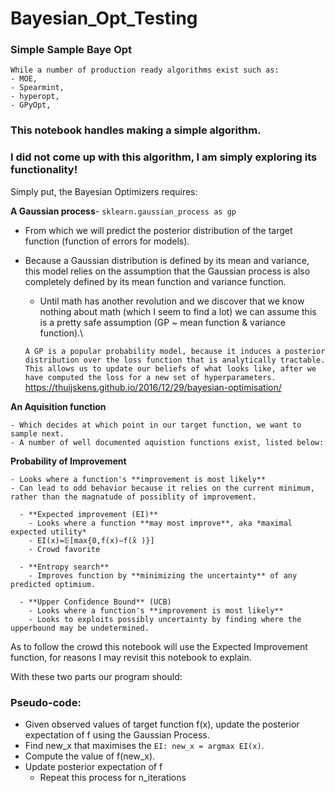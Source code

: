 # Bayesian_Opt_Testing
### Simple Sample Baye Opt
    While a number of production ready algorithms exist such as:
    - MOE,
    - Spearmint,
    - hyperopt,
    - GPyOpt,
    
### This notebook handles making a simple algorithm.
### I did not come up with this algorithm, I am simply exploring its functionality!

  Simply put, the Bayesian Optimizers requires:
  
   **A Gaussian process**- ```sklearn.gaussian_process as gp```
   - From which we will predict the posterior distribution of the target function (function of errors for models).
   - Because a Gaussian distribution is defined by its mean and variance, this model relies on the assumption that the Gaussian process is also completely defined by its mean function and variance function.
        - Until math has another revolution and we discover that we know nothing about math (which I seem to find a lot) we can assume this is a pretty safe assumption (GP ~ mean function & variance function).\
   
        ```A GP is a popular probability model, because it induces a posterior distribution over the loss function that is analytically tractable. This allows us to update our beliefs of what looks like, after we have computed the loss for a new set of hyperparameters.``` https://thuijskens.github.io/2016/12/29/bayesian-optimisation/



   **An Aquisition function**
   
    - Which decides at which point in our target function, we want to sample next.
    - A number of well documented aquistion functions exist, listed below:
   
   
   
   **Probability of Improvement**
   
    - Looks where a function's **improvement is most likely**
    - Can lead to odd behavior because it relies on the current minimum, rather than the magnatude of possiblity of improvement.

      - **Expected improvement (EI)**
        - Looks where a function **may most improve**, aka *maximal expected utility*
        - EI(x)=𝔼[max{0,f(x)−f(x̂ )}]
        - Crowd favorite
      
      - **Entropy search**
        - Improves function by **minimizing the uncertainty** of any predicted optimium.
    
      - **Upper Confidence Bound** (UCB)
        - Looks where a function's **improvement is most likely**
        - Looks to exploits possibly uncertainty by finding where the upperbound may be undetermined.

   As to follow the crowd this notebook will use the Expected Improvement function, for reasons I may revisit this notebook to explain.
    
  
   With these two parts our program should:
   ### Pseudo-code:
   - Given observed values of target function f(x), update the posterior expectation of f using the Gaussian Process.
   - Find new_x that maximises the ```EI: new_x = argmax EI(x)```.
   - Compute the value of f(new_x).
   - Update posterior expectation of f
        - Repeat this process for n_iterations
